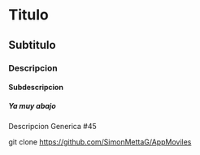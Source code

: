 # Titulo
## Subtitulo
### Descripcion
#### Subdescripcion
##### Ya muy abajo

Descripcion Generica #45

git clone https://github.com/SimonMettaG/AppMoviles